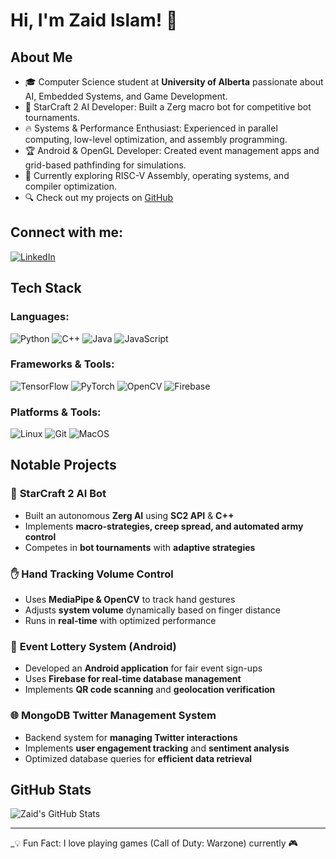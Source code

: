 #                                            Hi, I'm Zaid Islam! 👋

## About Me

- 🎓 Computer Science student at **University of Alberta** passionate about AI, Embedded Systems, and Game Development.
- 🤖 StarCraft 2 AI Developer: Built a Zerg macro bot for competitive bot tournaments.
- 🔥 Systems & Performance Enthusiast: Experienced in parallel computing, low-level optimization, and assembly programming.
- 🏆 Android & OpenGL Developer: Created event management apps and grid-based pathfinding for simulations.
- 🚀 Currently exploring RISC-V Assembly, operating systems, and compiler optimization.
- 🔍 Check out my projects on [GitHub](https://github.com/ZaidIslam1)

## Connect with me:

[![LinkedIn](https://img.shields.io/badge/LinkedIn-Connect-blue?style=for-the-badge&logo=linkedin)](https://www.linkedin.com/in/zaid-islam)

## Tech Stack

### Languages:
![Python](https://img.shields.io/badge/Python-3776AB?style=for-the-badge&logo=python&logoColor=white)
![C++](https://img.shields.io/badge/C%2B%2B-00599C?style=for-the-badge&logo=c%2B%2B&logoColor=white)
![Java](https://img.shields.io/badge/Java-ED8B00?style=for-the-badge&logo=java&logoColor=white)
![JavaScript](https://img.shields.io/badge/JavaScript-F7DF1E?style=for-the-badge&logo=javascript&logoColor=black)

### Frameworks & Tools:
![TensorFlow](https://img.shields.io/badge/TensorFlow-FF6F00?style=for-the-badge&logo=tensorflow&logoColor=white)
![PyTorch](https://img.shields.io/badge/PyTorch-EE4C2C?style=for-the-badge&logo=pytorch&logoColor=white)
![OpenCV](https://img.shields.io/badge/OpenCV-5C3EE8?style=for-the-badge&logo=opencv&logoColor=white)
![Firebase](https://img.shields.io/badge/Firebase-FFCA28?style=for-the-badge&logo=firebase&logoColor=black)

### Platforms & Tools:
![Linux](https://img.shields.io/badge/Linux-FCC624?style=for-the-badge&logo=linux&logoColor=black)
![Git](https://img.shields.io/badge/Git-F05032?style=for-the-badge&logo=git&logoColor=white)
![MacOS](https://img.shields.io/badge/macOS-000000?style=for-the-badge&logo=apple&logoColor=white)

## Notable Projects

### 🤖 **StarCraft 2 AI Bot**
- Built an autonomous **Zerg AI** using **SC2 API** & **C++**
- Implements **macro-strategies, creep spread, and automated army control**
- Competes in **bot tournaments** with **adaptive strategies**

### ✋ **Hand Tracking Volume Control**
- Uses **MediaPipe & OpenCV** to track hand gestures
- Adjusts **system volume** dynamically based on finger distance
- Runs in **real-time** with optimized performance

### 🎫 **Event Lottery System (Android)**
- Developed an **Android application** for fair event sign-ups
- Uses **Firebase for real-time database management**
- Implements **QR code scanning** and **geolocation verification**

### 🌐 **MongoDB Twitter Management System**
- Backend system for **managing Twitter interactions**
- Implements **user engagement tracking** and **sentiment analysis**
- Optimized database queries for **efficient data retrieval**

## GitHub Stats

![Zaid's GitHub Stats](https://github-readme-stats.vercel.app/api?username=ZaidIslam1&show_icons=true&theme=dark)

---

_💡 Fun Fact: I love playing games (Call of Duty: Warzone) currently 🎮

